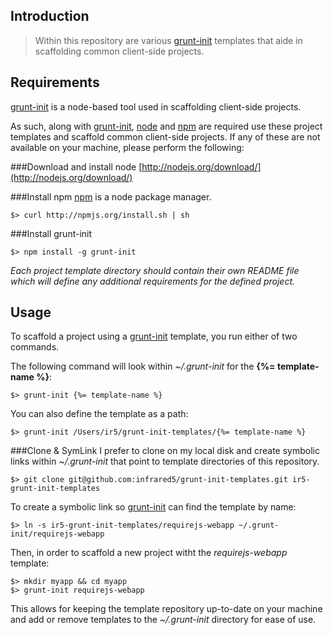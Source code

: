 Introduction
---
> Within this repository are various [grunt-init](http://gruntjs.com/project-scaffolding) templates that aide in scaffolding common client-side projects.

Requirements
---
[grunt-init](http://gruntjs.com/project-scaffolding) is a node-based tool used in scaffolding client-side projects.

As such, along with [grunt-init](http://gruntjs.com/project-scaffolding), [node](http://nodejs.org) and [npm](https://npmjs.org/) are required use these project templates and scaffold common client-side projects. If any of these are not available on your machine, please perform the following:

###Download and install node
[http://nodejs.org/download/](http://nodejs.org/download/)

###Install npm
[npm](https://npmjs.org/) is a node package manager.
```
$> curl http://npmjs.org/install.sh | sh
```

###Install grunt-init
```
$> npm install -g grunt-init
```

_Each project template directory should contain their own README file which will define any additional requirements for the defined project._

Usage
---
To scaffold a project using a [grunt-init](http://gruntjs.com/project-scaffolding) template, you run either of two commands.

The following command will look within _~/.grunt-init_ for the __{%= template-name %}__:
```
$> grunt-init {%= template-name %}
```
You can also define the template as a path:
```
$> grunt-init /Users/ir5/grunt-init-templates/{%= template-name %}
```
###Clone & SymLink
I prefer to clone on my local disk and create symbolic links within _~/.grunt-init_ that point to template directories of this repository.
```
$> git clone git@github.com:infrared5/grunt-init-templates.git ir5-grunt-init-templates
```
To create a symbolic link so [grunt-init](http://gruntjs.com/project-scaffolding) can find the template by name:
```
$> ln -s ir5-grunt-init-templates/requirejs-webapp ~/.grunt-init/requirejs-webapp
```
Then, in order to scaffold a new project witht the *requirejs-webapp* template:
```
$> mkdir myapp && cd myapp
$> grunt-init requirejs-webapp
```

This allows for keeping the template repository up-to-date on your machine and add or remove templates to the _~/.grunt-init_ directory for ease of use.